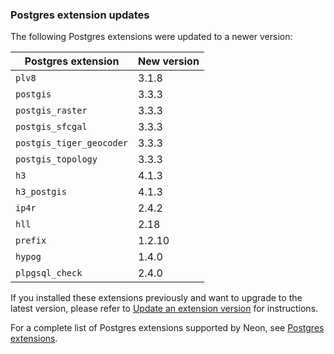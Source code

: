 ### Postgres extension updates

The following Postgres extensions were updated to a newer version:

| Postgres extension       | New version   |
|--------------------------|---------------|
| `plv8`                   | 3.1.8         |
| `postgis`                | 3.3.3         |
| `postgis_raster`         | 3.3.3         |
| `postgis_sfcgal`         | 3.3.3         |
| `postgis_tiger_geocoder` | 3.3.3         |
| `postgis_topology`       | 3.3.3         |
| `h3`                     | 4.1.3         |
| `h3_postgis`             | 4.1.3         |
| `ip4r`                   | 2.4.2         |
| `hll`                    | 2.18          |
| `prefix`                 | 1.2.10        |
| `hypog`                  | 1.4.0         |
| `plpgsql_check`          | 2.4.0         |

If you installed these extensions previously and want to upgrade to the latest version, please refer to [Update an extension version](/docs/extensions/pg-extensions#update-an-extension-version) for instructions.

For a complete list of Postgres extensions supported by Neon, see [Postgres extensions](/docs/extensions/pg-extensions).
